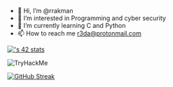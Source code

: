 - 👋 Hi, I’m @rrakman
- 👀 I’m interested in Programming and cyber security
- 🌱 I’m currently learning C and Python
- 📫 How to reach me r3da@protonmail.com

<!---
r3daaa/r3daaa is a ✨ special ✨ repository because its `README.md` (this file) appears on your GitHub profile.
You can click the Preview link to take a look at your changes.
--->

[![<username>'s 42 stats](https://badge.mediaplus.ma/binary/rrakman)](https://github.com/oakoudad/badge42)

  
 <img src="https://tryhackme-badges.s3.amazonaws.com/r3da.png" alt="TryHackMe">

  
  
  [![GitHub Streak](https://streak-stats.demolab.com/?user=r3daaa&theme=tokyonight)](https://git.io/streak-stats)
